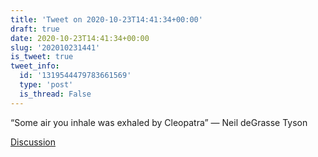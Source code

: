 ```yaml
---
title: 'Tweet on 2020-10-23T14:41:34+00:00'
draft: true
date: 2020-10-23T14:41:34+00:00
slug: '202010231441'
is_tweet: true
tweet_info:
  id: '1319544479783661569'
  type: 'post'
  is_thread: False
---
```




“Some air you inhale was exhaled by Cleopatra” — Neil deGrasse Tyson

[Discussion](https://x.com/sytelus/status/1319544479783661569)
